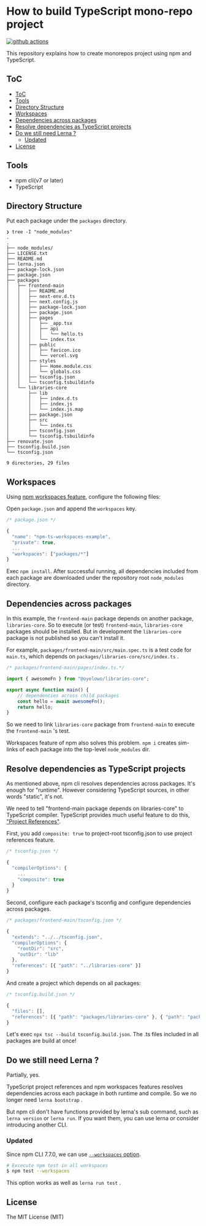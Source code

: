 # How to build TypeScript mono-repo project

[![github actions](https://github.com/oyelowo/npm-ts-workspaces-example/workflows/build/badge.svg)](https://github.com/oyelowo/npm-ts-workspaces-example/actions)

This repository explains how to create monorepos project using npm and TypeScript.

## ToC

- [ToC](#toc)
- [Tools](#tools)
- [Directory Structure](#directory-structure)
- [Workspaces](#workspaces)
- [Dependencies across packages](#dependencies-across-packages)
- [Resolve dependencies as TypeScript projects](#resolve-dependencies-as-typescript-projects)
- [Do we still need Lerna ?](#do-we-still-need-lerna-)
  - [Updated](#updated)
- [License](#license)

## Tools

- npm cli(v7 or later)
- TypeScript

## Directory Structure

Put each package under the `packages` directory.

```
❯ tree -I "node_modules"                        
.
.
├── node_modules/
├── LICENSE.txt
├── README.md
├── lerna.json
├── package-lock.json
├── package.json
├── packages
│   ├── frontend-main
│   │   ├── README.md
│   │   ├── next-env.d.ts
│   │   ├── next.config.js
│   │   ├── package-lock.json
│   │   ├── package.json
│   │   ├── pages
│   │   │   ├── _app.tsx
│   │   │   ├── api
│   │   │   │   └── hello.ts
│   │   │   └── index.tsx
│   │   ├── public
│   │   │   ├── favicon.ico
│   │   │   └── vercel.svg
│   │   ├── styles
│   │   │   ├── Home.module.css
│   │   │   └── globals.css
│   │   ├── tsconfig.json
│   │   └── tsconfig.tsbuildinfo
│   └── libraries-core
│       ├── lib
│       │   ├── index.d.ts
│       │   ├── index.js
│       │   └── index.js.map
│       ├── package.json
│       ├── src
│       │   └── index.ts
│       ├── tsconfig.json
│       └── tsconfig.tsbuildinfo
├── renovate.json
├── tsconfig.build.json
└── tsconfig.json

9 directories, 29 files
```

## Workspaces

Using [npm workspaces feature](https://github.com/npm/rfcs/blob/latest/implemented/0026-workspaces.md), configure the following files:

Open `package.json` and append the `workspaces` key.

```js
/* package.json */

{
  "name": "npm-ts-workspaces-example",
  "private": true,
  ...
  "workspaces": ["packages/*"]
}
```

Exec `npm install`. After successful running, all dependencies included from each package are downloaded under the repository root `node_modules` directory.

## Dependencies across packages

In this example, the `frontend-main` package depends on another package, `libraries-core`. So to execute (or test) `frontend-main`, `libraries-core` packages should be installed.
But in development the `libraries-core` package is not published so you can't install it.

For example, `packages/frontend-main/src/main.spec.ts` is a test code for `main.ts`, which depends on `packages/libraries-core/src/index.ts` .

```ts
/* packages/frontend-main/pages/index.ts.*/

import { awesomeFn } from "@oyelowo/libraries-core";

export async function main() {
    // dependencies across child packages
    const hello = await awesomeFn();
    return hello;
}
```

So we need to link `libraries-core` package from `frontend-main` to execute the `frontend-main` 's test.

Workspaces feature of npm also solves this problem. `npm i` creates sim-links of each package into the top-level `node_modules` dir.

## Resolve dependencies as TypeScript projects

As mentioned above, npm cli resolves dependencies across packages. It's enough for "runtime". However considering TypeScript sources, in other words "static", it's not.

We need to tell "frontend-main package depends on libraries-core" to TypeScript compiler. TypeScript provides much useful feature to do this, ["Project References"](https://www.typescriptlang.org/docs/handbook/project-references.html).

First, you add `composite: true` to project-root tsconfig.json to use project references feature.

```js
/* tsconfig.json */

{
  "compilerOptions": {
    ...
    "composite": true
  }
}
```

Second, configure each package's tsconfig and configure dependencies across packages.

```js
/* packages/frontend-main/tsconfig.json */

{
  "extends": "../../tsconfig.json",
  "compilerOptions": {
    "rootDir": "src",
    "outDir": "lib"
  },
  "references": [{ "path": "../libraries-core" }]
}
```

And create a project which depends on all packages:

```js
/* tsconfig.build.json */

{
  "files": [],
  "references": [{ "path": "packages/libraries-core" }, { "path": "packages/frontend-main" }]
}
```

Let's exec `npx tsc --build tsconfig.build.json`. The .ts files included in all packages are build at once!

## Do we still need Lerna ?

Partially, yes.

TypeScript project references and npm workspaces features resolves dependencies across each package in both runtime and compile. So we no longer need `lerna bootstrap` .

But npm cli don't have functions provided by lerna's sub command, such as `lerna version` or `lerna run`. If you want them, you can use lerna or consider introducing another CLI.

### Updated

Since npm CLI 7.7.0, we can use [`--workspaces` option](https://docs.npmjs.com/cli/v7/using-npm/workspaces#running-commands-in-the-context-of-workspaces).

```sh
# Excecute npm test in all workspaces
$ npm test --workspaces
```

This option works as well as `lerna run test` .

## License

The MIT License (MIT)
